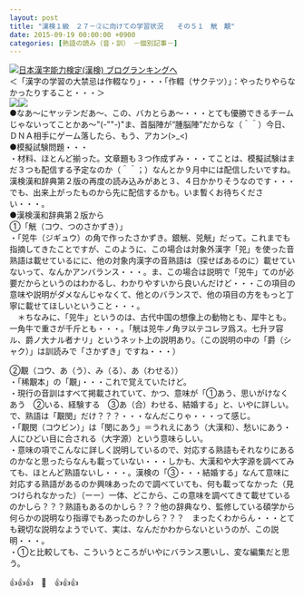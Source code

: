 ```yaml
---
layout: post
title: "漢検１級　２７－②に向けての学習状況　　その５１　觥　覯"
date: 2015-09-19 00:00:00 +0900
categories: [熟語の読み（音・訓）　－個別記事－]
---
```


[![](/syuusyuu9701/assets/images/漢検１級-２７－②に向けての学習状況-その５１-觥-覯-br_c_3028_1.gif)](http://blog.with2.net/link.php?1659096:3028 "日本漢字能力検定(漢検) ブログランキングへ")[日本漢字能力検定(漢検) ブログランキングへ](http://blog.with2.net/link.php?1659096:3028)  
＜「漢字の学習の大禁忌は作輟なり」・・・「作輟（サクテツ）」：やったりやらなかったりすること・・・＞  
![](/syuusyuu9701/assets/images/漢検１級-２７－②に向けての学習状況-その５１-觥-覯-2864cba817a06d8c43643e219859c46c.jpg)![](/syuusyuu9701/assets/images/漢検１級-２７－②に向けての学習状況-その５１-觥-覯-2864cba817a06d8c43643e219859c46c.jpg)  
●なあ～にヤッテンだあ～、この、バカとらあ～・・・とても優勝できるチームじゃないってことかあ～"(-""-)"ま、首脳陣が“腫脳陣”だからな（＾＾）今日、ＤＮＡ相手にゲーム落したら、もう、アカン(>\_<)  
●模擬試験問題・・・  
・材料、ほとんど揃った。文章題も３つ作成ずみ・・・てことは、模擬試験はまだ３つも配信する予定なのか（＾＾；）なんとか９月中には配信したいですね。漢検漢和辞典第２版の再度の読み込みがあと３、４日かかりそうなのです・・・でも、出来上がったものから先に配信するかも。いま暫くお待ちください・・・。  
●漢検漢和辞典第２版から  
①「觥（コウ、つのさかずき）」  
・「兕牛（ジギュウ）の角で作ったさかずき。銀觥、兕觥」だって。これまでも指摘してきたことですが、このように、この場合は対象外漢字「兕」を使った音熟語は載せているにに、他の対象内漢字の音熟語は（探せばあるのに）載せていないって、なんかアンバランス・・・。ま、この場合は説明で「兕牛」てのが必要だからというのはわかるし、わかりやすいから良いんだけど・・・この項目の意味や説明がダメなんじゃなくて、他とのバランスで、他の項目の方をもっと丁寧に載せてほしいということ・・・。  
　＊ちなみに、「兕牛」というのは、古代中国の想像上の動物とも、犀牛とも。一角牛で重さが千斤とも・・・。「觥は兕牛ノ角ヲ以テコレヲ爲ス。七升ヲ容ル、爵ノ大ナル者ナリ」というネット上の説明あり。（この説明の中の「爵（シャク）」は訓読みで「さかずき」ですね・・・）  
  
②覯（コウ、あ（う）、み（る）、あ（わせる））  
・「稀覯本」の「覯」・・・これで覚えていたけど。  
・現行の音訓はすべて掲載されていて、かつ、意味が「①あう、思いがけなくあう　②いる、経験する　③あ（合）わせる、結婚する」と、いやに詳しい。で、熟語は「覯閔」だけ？？？・・・なんだこりゃ・・・って感じ。  
・「覯閔（コウビン）」は「閔にあう」＝うれえにあう（大漢和）、愁いにあう・人にひどい目に合される（大字源）という意味らしい。  
・意味の項でこんなに詳しく説明しているので、対応する熟語もそれなりにあるのかなと思ったらなんも載っていない・・・しかも、大漢和や大字源を調べてみても、ほとんど熟語ないし・・・。漢検の「③・・・結婚する」なんて意味に対応する熟語があるのか興味あったので調べていても、何も載ってなかった（見つけられなかった）（ーー）一体、どこから、この意味を調べてきて載せているのかしら？？？熟語もあるのかしら？？？他の辞典なり、監修している碩学から何らかの説明なり指導でもあったのかしら？？？　まったくわからん・・・とても親切な説明なようでいて、実は、なんだかわからないというのが、この説明・・・。  
・①と比較しても、こういうところがいやにバランス悪いし、変な編集だと思う。  
  
👍👍👍　🐑　👍👍👍  
  
  